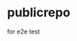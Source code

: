 # publicrepo
for e2e test





























































































































































































































































































































































































































































































































































































































































































































































































































































































































































































































































































































































































